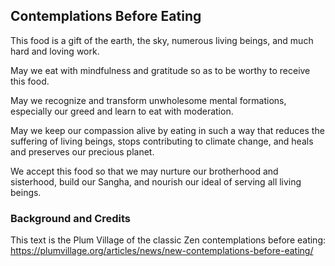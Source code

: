 ## Contemplations Before Eating

This food is a gift of the earth, the sky, numerous living beings, and much hard and loving work.

May we eat with mindfulness and gratitude so as to be worthy to receive this food.

May we recognize and transform unwholesome mental formations, especially our greed and learn to eat with moderation.

May we keep our compassion alive by eating in such a way that reduces the suffering of living beings, stops contributing to climate change, and heals and preserves our precious planet.

We accept this food so that we may nurture our brotherhood and sisterhood, build our Sangha, and nourish our ideal of serving all living beings.

### Background and Credits

This text is the Plum Village of the classic Zen contemplations before eating: https://plumvillage.org/articles/news/new-contemplations-before-eating/